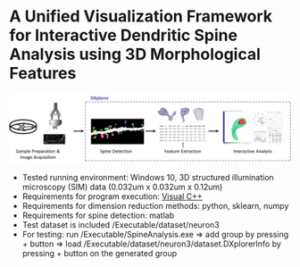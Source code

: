 # A Unified Visualization Framework for Interactive Dendritic Spine Analysis using 3D Morphological Features

![Workflow of the spine analysis](workflow.png)

- Tested running environment: Windows 10, 3D structured illumination microscopy (SIM) data (0.032um x 0.032um x 0.12um) 
- Requirements for program execution: [Visual C++](https://aka.ms/vs/16/release/vc_redist.x64.exe)
- Requirements for dimension reduction methods: python, sklearn, numpy
- Requirements for spine detection: matlab
- Test dataset is included /Executable/dataset/neuron3
- For testing: 
  run /Executable/SpineAnalysis.exe => add group by pressing + button => load /Executable/dataset/neuron3/dataset.DXplorerInfo by pressing + button on the generated group
